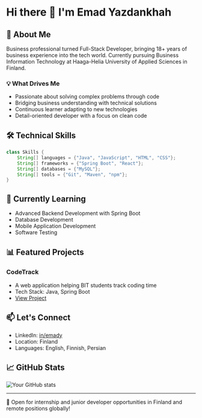 # Hi there 👋 I'm Emad Yazdankhah

## 🚀 About Me
Business professional turned Full-Stack Developer, bringing 18+ years of business experience into the tech world. Currently pursuing Business Information Technology at Haaga-Helia University of Applied Sciences in Finland.

### 💡 What Drives Me
- Passionate about solving complex problems through code
- Bridging business understanding with technical solutions
- Continuous learner adapting to new technologies
- Detail-oriented developer with a focus on clean code

## 🛠️ Technical Skills
```java
class Skills {
    String[] languages = {"Java", "JavaScript", "HTML", "CSS"};
    String[] frameworks = {"Spring Boot", "React"};
    String[] databases = {"MySQL"};
    String[] tools = {"Git", "Maven", "npm"};
}
```

## 🌱 Currently Learning
- Advanced Backend Development with Spring Boot
- Database Development
- Mobile Application Development
- Software Testing

## 📊 Featured Projects

### CodeTrack
- A web application helping BIT students track coding time
- Tech Stack: Java, Spring Boot
- [View Project](https://github.com/emaDBytes/CodeTrack)

## 📫 Let's Connect
- LinkedIn: [in/emady](https://linkedin.com/in/emady)
- Location: Finland
- Languages: English, Finnish, Persian

## 📈 GitHub Stats
![Your GitHub stats](https://github-readme-stats.vercel.app/api?username=emaDBytes&show_icons=true&theme=dark)

---
💼 Open for internship and junior developer opportunities in Finland and remote positions globally!

<!--
**emaDBytes/emaDBytes** is a ✨ _special_ ✨ repository because its `README.md` (this file) appears on your GitHub profile.

Here are some ideas to get you started:

- 🔭 I’m currently working on ...
- 🌱 I’m currently learning ...
- 👯 I’m looking to collaborate on ...
- 🤔 I’m looking for help with ...
- 💬 Ask me about ...
- 📫 How to reach me: ...
- 😄 Pronouns: ...
- ⚡ Fun fact: ...
-->
